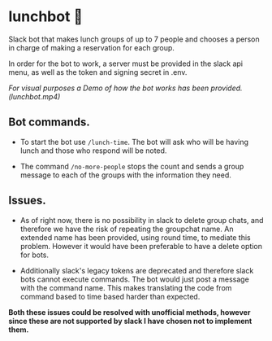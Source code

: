 # lunchbot :ramen:
Slack bot that makes lunch groups of up to 7 people and chooses a person in charge of making a reservation for each group.

In order for the bot to work, a server must be provided in the slack api menu, as well as the token and signing secret in .env.

*For visual purposes a Demo of how the bot works has been provided. (lunchbot.mp4)*

## Bot commands.
- To start the bot use `/lunch-time`. The bot will ask who will be having lunch and those who respond will be noted.

- The command `/no-more-people` stops the count and sends a group message to each of the groups with the information they need.

## Issues.
- As of right now, there is no possibility in slack to delete group chats, and therefore we have the risk of repeating the groupchat name. An extended name has been provided, using round time, to mediate this problem. However it would have been preferable to have a delete option for bots.

- Additionally slack's legacy tokens are deprecated and therefore slack bots cannot execute commands. The bot would just post a message with the command name. This makes translating the code from command based to time based harder than expected.

**Both these issues could be resolved with unofficial methods, however since these are not supported by slack I have chosen not to implement them.**

